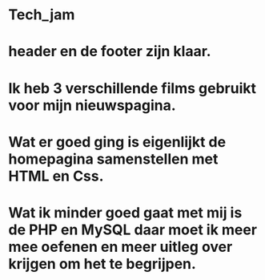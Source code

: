 # Tech_jam
# header en de footer zijn klaar.
# Ik heb 3 verschillende films gebruikt voor mijn nieuwspagina.
# Wat er goed ging is eigenlijkt de homepagina samenstellen met HTML en Css.
# Wat ik minder goed gaat met mij is de PHP en MySQL daar moet ik meer mee oefenen en meer uitleg over krijgen om het te begrijpen.
